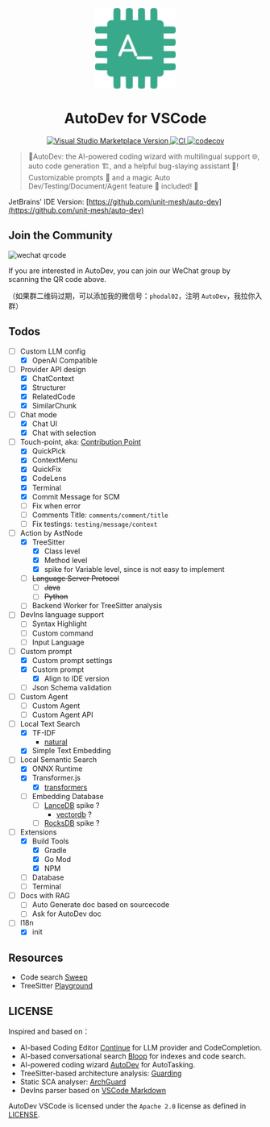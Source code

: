 <p align="center">
  <img src="media/pluginIcon.png" width="160px" height="160px"  alt="logo" />
</p>
<h1 align="center">AutoDev for VSCode</h1>
<p align="center">
    <a href="https://marketplace.visualstudio.com/items?itemName=Phodal.autodev">
        <img src="https://img.shields.io/visual-studio-marketplace/v/Phodal.autodev" alt="Visual Studio Marketplace Version" />
    </a>
    <a href="https://github.com/unit-mesh/auto-dev-vscode/actions/workflows/ci.yml">
        <img src="https://github.com/unit-mesh/auto-dev-vscode/actions/workflows/ci.yml/badge.svg" alt="CI" />
    </a>
    <a href="https://codecov.io/gh/unit-mesh/auto-dev-vscode">
        <img src="https://codecov.io/gh/unit-mesh/auto-dev-vscode/graph/badge.svg?token=2i07qhIqQh" alt="codecov" />
    </a>
</p>

> 🧙‍AutoDev: the AI-powered coding wizard with multilingual support 🌐, auto code generation 🏗️, and a helpful
> bug-slaying assistant 🐞! Customizable prompts 🎨 and a magic Auto Dev/Testing/Document/Agent feature 🧪 included! 🚀

JetBrains' IDE Version: [https://github.com/unit-mesh/auto-dev](https://github.com/unit-mesh/auto-dev)

## Join the Community

<img src="https://unitmesh.cc/images/qrcode.jpg" height="400px" alt="wechat qrcode" />

If you are interested in AutoDev, you can join our WeChat group by scanning the QR code above.

（如果群二维码过期，可以添加我的微信号：`phodal02`，注明 `AutoDev`，我拉你入群）

## Todos

- [ ] Custom LLM config
    - [x] OpenAI Compatible
- [ ] Provider API design
    - [x] ChatContext
    - [x] Structurer
    - [x] RelatedCode
    - [x] SimilarChunk
- [ ] Chat mode
    - [x] Chat UI
    - [x] Chat with selection
- [ ] Touch-point, aka: [Contribution Point](https://code.visualstudio.com/api/references/contribution-points)
    - [X] QuickPick
    - [x] ContextMenu
    - [x] QuickFix
    - [x] CodeLens
    - [x] Terminal
    - [x] Commit Message for SCM
    - [ ] Fix when error
    - [ ] Comments Title: `comments/comment/title`
    - [ ] Fix testings: `testing/message/context`
- [ ] Action by AstNode
    - [x] TreeSitter
        - [x] Class level
        - [x] Method level
        - [x] spike for Variable level, since is not easy to implement
    - [ ] ~~Language Server Protocol~~
        - [ ] ~~Java~~
        - [ ] ~~Python~~
    - [ ] Backend Worker for TreeSitter analysis
- [ ] DevIns language support
    - [ ] Syntax Highlight
    - [ ] Custom command
    - [ ] Input Language
- [ ] Custom prompt
    - [x] Custom prompt settings
    - [x] Custom prompt
        - [x] Align to IDE version
    - [ ] Json Schema validation
- [ ] Custom Agent
    - [ ] Custom Agent
    - [ ] Custom Agent API
- [ ] Local Text Search
    - [x] TF-IDF
        - [natural](https://naturalnode.github.io/natural/tfidf.html)
    - [x] Simple Text Embedding
- [ ] Local Semantic Search
    - [x] ONNX Runtime
    - [x] Transformer.js
        - [x] [transformers](https://xenova.github.io/transformers.js/)
    - [ ] Embedding Database
        - [ ] [LanceDB](https://github.com/lancedb/lancedb) spike ?
            - [vectordb](https://www.npmjs.com/package/vectordb) ?
        - [ ] [RocksDB](https://github.com/facebook/rocksdb) spike ?
- [ ] Extensions
    - [x] Build Tools
        - [x] Gradle
        - [x] Go Mod
        - [x] NPM
    - [ ] Database
    - [ ] Terminal
- [ ] Docs with RAG
    - [ ] Auto Generate doc based on sourcecode
    - [ ] Ask for AutoDev doc
- [ ] l18n
    -  [x] init

## Resources

- Code search [Sweep](https://github.com/sweepai/sweep)
- TreeSitter [Playground](https://tree-sitter.github.io/tree-sitter/playground)

## LICENSE

Inspired and based on：

- AI-based Coding Editor [Continue](https://github.com/continuedev/continue) for LLM provider and CodeCompletion.
- AI-based conversational search [Bloop](https://github.com/BloopAI/bloop) for indexes and code search.
- AI-powered coding wizard [AutoDev](https://github.com/unit-mesh/auto-dev) for AutoTasking.
- TreeSitter-based architecture analysis: [Guarding](https://github.com/modernizing/guarding)
- Static SCA analyser: [ArchGuard](https://github.com/archguard/archguard)
- DevIns parser based
  on [VSCode Markdown](https://github.com/microsoft/vscode/blob/main/extensions/markdown-basics/syntaxes/markdown.tmLanguage.json)

AutoDev VSCode is licensed under the `Apache 2.0` license as defined in [LICENSE](./LICENSE).
